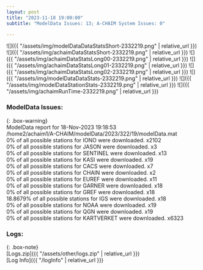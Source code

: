 ```yaml
---
layout: post
title: "2023-11-18 19:00:00"
subtitle: "ModelData Issues: 13; A-CHAIM System Issues: 0"

---
```


![]({{ "/assets/img/modelDataDataStatsShort-2332219.png" | relative_url }})
![]({{ "/assets/img/achaimDataStatsShort-2332219.png" | relative_url }})
![]({{ "/assets/img/achaimDataStatsLong00-2332219.png" | relative_url }})
![]({{ "/assets/img/achaimDataStatsLong01-2332219.png" | relative_url }})
![]({{ "/assets/img/achaimDataStatsLong02-2332219.png" | relative_url }})
![]({{ "/assets/img/modelDataDataStats-2332219.png" | relative_url }})
![]({{ "/assets/img/modelDataStationStats-2332219.png" | relative_url }})
![]({{ "/assets/img/achaimRunTime-2332219.png" | relative_url }})


### ModelData Issues:  
  
{: .box-warning}  
 ModelData report for 18-Nov-2023 19:18:53   
 /home2/achaim1/A-CHAIM/modelData/2023/322/19/modelData.mat   
 0% of all possible stations for IONO were downloaded. x2102   
 0% of all possible stations for JASON were downloaded. x3   
 0% of all possible stations for SENTINEL were downloaded. x13   
 0% of all possible stations for KASI were downloaded. x19   
 0% of all possible stations for CACS were downloaded. x7   
 0% of all possible stations for CHAIN were downloaded. x2   
 0% of all possible stations for EUREF were downloaded. x11   
 0% of all possible stations for GARNER were downloaded. x18   
 0% of all possible stations for GREF were downloaded. x18   
 18.8679% of all possible stations for IGS were downloaded. x18   
 0% of all possible stations for NOAA were downloaded. x19   
 0% of all possible stations for QGN were downloaded. x19   
 0% of all possible stations for KARTVERKET were downloaded. x6323   
  


### Logs:  
  
{: .box-note}  
[Logs.zip]({{ "/assets/other/logs.zip" | relative_url }})  
[Log Info]({{ "/logInfo" | relative_url }})  
